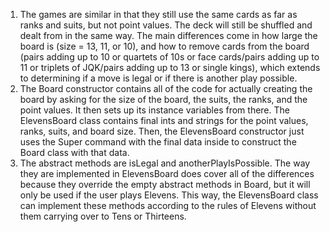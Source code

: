 1. The games are similar in that they still use the same cards as far as ranks and suits, but not point values. The deck will still be shuffled and dealt from in the same way. The main differences come in how large the board is (size = 13, 11, or 10), and how to remove cards from the board (pairs adding up to 10 or quartets of 10s or face cards/pairs adding up to 11 or triplets of JQK/pairs adding up to 13 or single kings), which extends to determining if a move is legal or if there is another play possible.
2. The Board constructor contains all of the code for actually creating the board by asking for the size of the board, the suits, the ranks, and the point values. It then sets up its instance variables from there. The ElevensBoard class contains final ints and strings for the point values, ranks, suits, and board size. Then, the ElevensBoard constructor just uses the Super command with the final data inside to construct the Board class with that data.
3. The abstract methods are isLegal and anotherPlayIsPossible. The way they are implemented in ElevensBoard does cover all of the differences because they override the empty abstract methods in Board, but it will only be used if the user plays Elevens. This way, the ElevensBoard class can implement these methods according to the rules of Elevens without them carrying over to Tens or Thirteens.